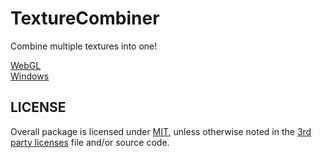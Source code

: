 # TextureCombiner

Combine multiple textures into one!

[WebGL](https://play.maxartz15.com/TextureCombiner/)  
[Windows]()

## LICENSE

Overall package is licensed under [MIT](/LICENSE.md), unless otherwise noted in the [3rd party licenses](/THIRD%20PARTY%20NOTICES.md) file and/or source code.